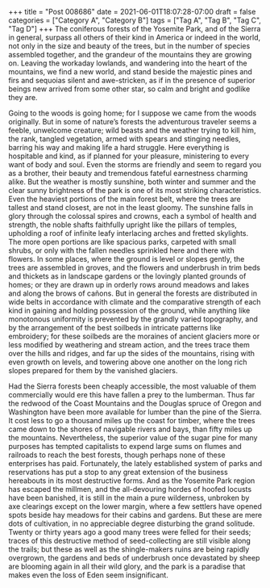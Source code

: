 +++
title = "Post 008686"
date = 2021-06-01T18:07:28-07:00
draft = false
categories = ["Category A", "Category B"]
tags = ["Tag A", "Tag B", "Tag C", "Tag D"]
+++
The coniferous forests of the Yosemite Park, and of the Sierra in general, surpass all others of their kind in America or indeed in the world, not only in the size and beauty of the trees, but in the number of species assembled together, and the grandeur of the mountains they are growing on. Leaving the workaday lowlands, and wandering into the heart of the mountains, we find a new world, and stand beside the majestic pines and firs and sequoias silent and awe-stricken, as if in the presence of superior beings new arrived from some other star, so calm and bright and godlike they are.

Going to the woods is going home; for I suppose we came from the woods originally. But in some of nature’s forests the adventurous traveler seems a feeble, unwelcome creature; wild beasts and the weather trying to kill him, the rank, tangled vegetation, armed with spears and stinging needles, barring his way and making life a hard struggle. Here everything is hospitable and kind, as if planned for your pleasure, ministering to every want of body and soul. Even the storms are friendly and seem to regard you as a brother, their beauty and tremendous fateful earnestness charming alike. But the weather is mostly sunshine, both winter and summer and the clear sunny brightness of the park is one of its most striking characteristics. Even the heaviest portions of the main forest belt, where the trees are tallest and stand closest, are not in the least gloomy. The sunshine falls in glory through the colossal spires and crowns, each a symbol of health and strength, the noble shafts faithfully upright like the pillars of temples, upholding a roof of infinite leafy interlacing arches and fretted skylights. The more open portions are like spacious parks, carpeted with small shrubs, or only with the fallen needles sprinkled here and there with flowers. In some places, where the ground is level or slopes gently, the trees are assembled in groves, and the flowers and underbrush in trim beds and thickets as in landscape gardens or the lovingly planted grounds of homes; or they are drawn up in orderly rows around meadows and lakes and along the brows of cañons. But in general the forests are distributed in wide belts in accordance with climate and the comparative strength of each kind in gaining and holding possession of the ground, while anything like monotonous uniformity is prevented by the grandly varied topography, and by the arrangement of the best soilbeds in intricate patterns like embroidery; for these soilbeds are the moraines of ancient glaciers more or less modified by weathering and stream action, and the trees trace them over the hills and ridges, and far up the sides of the mountains, rising with even growth on levels, and towering above one another on the long rich slopes prepared for them by the vanished glaciers.

Had the Sierra forests been cheaply accessible, the most valuable of them commercially would ere this have fallen a prey to the lumberman. Thus far the redwood of the Coast Mountains and the Douglas spruce of Oregon and Washington have been more available for lumber than the pine of the Sierra. It cost less to go a thousand miles up the coast for timber, where the trees came down to the shores of navigable rivers and bays, than fifty miles up the mountains. Nevertheless, the superior value of the sugar pine for many purposes has tempted capitalists to expend large sums on flumes and railroads to reach the best forests, though perhaps none of these enterprises has paid. Fortunately, the lately established system of parks and reservations has put a stop to any great extension of the business hereabouts in its most destructive forms. And as the Yosemite Park region has escaped the millmen, and the all-devouring hordes of hoofed locusts have been banished, it is still in the main a pure wilderness, unbroken by axe clearings except on the lower margin, where a few settlers have opened spots beside hay meadows for their cabins and gardens. But these are mere dots of cultivation, in no appreciable degree disturbing the grand solitude. Twenty or thirty years ago a good many trees were felled for their seeds; traces of this destructive method of seed-collecting are still visible along the trails; but these as well as the shingle-makers ruins are being rapidly overgrown, the gardens and beds of underbrush once devastated by sheep are blooming again in all their wild glory, and the park is a paradise that makes even the loss of Eden seem insignificant.
